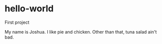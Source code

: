 # hello-world
First project

My name is Joshua. I like pie and chicken.
Other than that, tuna salad ain't bad.

